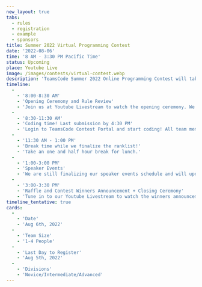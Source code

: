 ```yaml
---
new_layout: true
tabs:
  - rules
  - registration
  - example
  - sponsors
title: Summer 2022 Virtual Programming Contest
date: '2022-08-06'
time: '8 AM - 3:30 PM Pacific Time'
status: Upcoming
place: Youtube Live
image: /images/contests/virtual-contest.webp
description: 'TeamsCode Summer 2022 Online Programming Contest will take place on Saturday, August 6th, from 8 AM to 3:30 PM (Pacific Time) through a Youtube livestream! Teams of up to 4 students will spend 3 hours solving interesting algorithmic problems. There will be three divisions: Novice, Intermediate, and Advanced. Thousands of dollars worth of prizes will be given out, including placement awards, raffle prizes, and more! Only pre-college participants are eligible for prizes.'
timeline:
  -
    - '8:00-8:30 AM'
    - 'Opening Ceremony and Rule Review'
    - 'Join us at Youtube Livestream to watch the opening ceremony. We will also be going over the rules of the contest.'
  -
    - '8:30-11:30 AM'
    - 'Coding time! Last submission by 4:30 PM'
    - 'Login to TeamsCode Contest Portal and start coding! All team members can submit solution and instantly access feedback until 4:30 PM.'
  -
    - '11:30 AM - 1:00 PM'
    - 'Break time while we finalize the ranklist!'
    - 'Take an one and half hour break for lunch.'
  -
    - '1:00-3:00 PM'
    - 'Speaker Events'
    - 'We are still finalizing our speaker events schedule and will update it here as soon as we get it!'
  -
    - '3:00-3:30 PM'
    - 'Raffle and Contest Winners Announcement + Closing Ceremony'
    - 'Tune in to our Youtube Livestream to watch the winners announcement, raffle, and our final closing ceremony.'
timeline_tentative: true
cards:
  -
    - 'Date'
    - 'Aug 6th, 2022'
  -
    - 'Team Size'
    - '1-4 People'
  -
    - 'Last Day to Register'
    - 'Aug 5th, 2022'
  -
    - 'Divisions'
    - 'Novice/Intermediate/Advanced'
---
```

